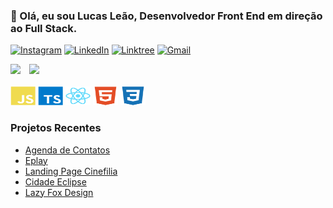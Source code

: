 ### 👋 Olá, eu sou Lucas Leão, Desenvolvedor Front End em direção ao Full Stack.

[![Instagram](https://img.shields.io/badge/Instagram-%23E4405F.svg?style=for-the-badge&logo=Instagram&logoColor=white)](https://instagram.com/leao_dev)  [![LinkedIn](https://img.shields.io/badge/linkedin-%230077B5.svg?style=for-the-badge&logo=linkedin&logoColor=white)](https://www.linkedin.com/in/lucas-leao-lima) [![Linktree](https://img.shields.io/badge/linktree-1de9b6?style=for-the-badge&logo=linktree&logoColor=white)](https://link-tree-seven-beta.vercel.app/) [![Gmail](https://img.shields.io/badge/Gmail-D14836?style=for-the-badge&logo=gmail&logoColor=white)](mailto:lucasleaolimaa@gmail.com)

<div>
  <img style="margin-right: 10px" height="150em" src="https://github-readme-stats.vercel.app/api?username=lllleao&show_icons=true&theme=radical">
  <img height="150em" src="https://github-readme-stats.vercel.app/api/top-langs/?username=anuraghazra&layout=compact&theme=radical">
</div><br />
<div style="display: inline-block;">
    <img height="30px" width="40px" src="https://github.com/devicons/devicon/blob/master/icons/javascript/javascript-plain.svg" />
    <img height="30px" width="40px" src="https://github.com/devicons/devicon/blob/master/icons/typescript/typescript-plain.svg" />
    <img height="30px" width="40px" src="https://github.com/devicons/devicon/blob/master/icons/react/react-original.svg" />
    <img height="30px" width="40px" src="https://github.com/devicons/devicon/blob/master/icons/html5/html5-plain.svg" />
    <img height="30px" width="40px" src="https://github.com/devicons/devicon/blob/master/icons/css3/css3-plain.svg" />
</div>

### Projetos Recentes
- [Agenda de Contatos](https://contatos-weld.vercel.app/)
- [Eplay](https://eplay-three-virid.vercel.app/)
- [Landing Page Cinefilia](https://vercel.com/lllleaos-projects/site-cinefilia-kstt)
- [Cidade Eclipse](https://cidadeclipse.com)
- [Lazy Fox Design](https://lazy-fox.vercel.app/)
